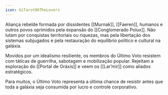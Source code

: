 ```yaml
---
icon: GiTarot06TheLovers
---
```

Aliança rebelde formada por dissidentes [[Murnak]], [[Faeren]], humanos e outros povos oprimidos pela expansão do [[Conglomerado Polux]]. Não lutam por conquistas territoriais ou riquezas, mas pela libertação dos sistemas subjugados e pela restauração do equilíbrio político e cultural na galáxia.

Movidos por um idealismo resiliente, os membros do Último Voto resistem com táticas de guerrilha, sabotagem e mobilização popular. Rejeitam a exploração do [[Portal de Oráxis]] e veem os [[Lar’mir]] como aliados estratégicos.

Para muitos, o Último Voto representa a última chance de resistir antes que toda a galáxia seja consumida por lucro e controle corporativo.